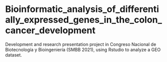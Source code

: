 # Bioinformatic_analysis_of_differentially_expressed_genes_in_the_colon_cancer_development
Development and research presentation project in Congreso Nacional de Biotecnología y Bioingeniería (SMBB 2021), using Rstudio to analyze a GEO dataset.
